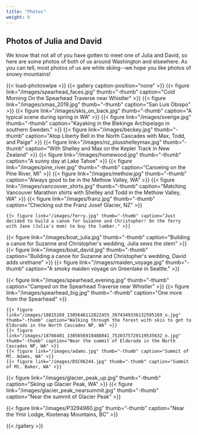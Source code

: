 ```yaml
---
title: "Photos"
weight: 6
---
```


## Photos of Julia and David

We know that not all of you have gotten to meet one of Julia and David, so here are some photos of both of us around Washington and elsewhere. As you can tell, most photos of us are while skiing--we hope you like photos of snowy mountains!

{{< load-photoswipe >}}
{{< gallery caption-position="none" >}}
  {{< figure link="/images/spearhead_faces.jpg" thumb="-thumb" caption="Cold Morning On the Spearhead Traverse near Whistler" >}}
  {{< figure link="/images/xmas_2019.jpg" thumb="-thumb" caption="San Luis Obispo" >}}
  {{< figure link="/images/skis_on_back.jpg" thumb="-thumb" caption="A typical scene during spring in WA" >}}
  {{< figure link="/images/sverige.jpg" thumb="-thumb" caption="Kayaking in the Blekinge Archipelago in southern Sweden." >}}
  {{< figure link="/images/beckey.jpg" thumb="-thumb" caption="Atop Liberty Bell in the North Cascades with Max, Todd, and Paige" >}}
  {{< figure link="/images/nz_plusshelleymax.jpg" thumb="-thumb" caption="With Shelley and Max on the Kepler Track in New Zealand" >}}
  {{< figure link="/images/homewood.jpg" thumb="-thumb" caption="A sunny day at Lake Tahoe" >}}
  {{< figure link="/images/pine_river.jpg" thumb="-thumb" caption="Canoeing on the Pine River, MI" >}}
  {{< figure link="/images/methow.jpg" thumb="-thumb" caption="Always good to be in the Methow Valley, WA" >}}
  {{< figure link="/images/vancouver_shirts.jpg" thumb="-thumb" caption="Matching Vancouver Marathon shirts with Shelley and Todd in the Methow Valley, WA" >}}
  {{< figure link="/images/franz.jpg" thumb="-thumb" caption="Checking out the Franz Josef Glacier, NZ" >}}


    {{< figure link="/images/ferry.jpg" thumb="-thumb" caption="Just decided to build a canoe for Suzanne and Christopher! On the ferry with Jane (Julia's mom) to buy the lumber." >}}
  {{< figure link="/images/boat_julia.jpg" thumb="-thumb" caption="Building a canoe for Suzanne and Christopher's wedding, Julia sews the stem" >}}
  {{< figure link="/images/boat_david.jpg" thumb="-thumb" caption="Building a canoe for Suzanne and Christopher's wedding, David adds urethane" >}}
  {{< figure link="/images/maiden_voyage.jpg" thumb="-thumb" caption="A smoky maiden voyage on Greenlake in Seattle." >}}

  {{< figure link="/images/spearhead_evening.jpg" thumb="-thumb" caption="Camped on the Spearhead Traverse near Whistler" >}}
  {{< figure link="/images/spearhead_big.jpg" thumb="-thumb" caption="One more from the Spearhead" >}}

    {{< figure link="/images/18815269_1305646112822455_3074349336132595169_o.jpg" thumb="-thumb" caption="Walking through the forest with skis to get to Eldorado in the North Cascades NP, WA" >}}
    {{< figure link="/images/18766401_1305656919488041_7520375729119535632_o.jpg" thumb="-thumb" caption="Near the summit of Eldorado in the North Cascades NP, WA" >}}
    {{< figure link="/images/adams.jpg" thumb="-thumb" caption="Summit of Mt. Adams, WA" >}}
    {{< figure link="/images/DSC06244.jpg" thumb="-thumb" caption="Summit of Mt. Baker, WA" >}}


  {{< figure link="/images/glacier_peak_up.jpg" thumb="-thumb" caption="Skiing up Glacier Peak, WA" >}}
  {{< figure link="/images/glacier_peak_nearsummit.jpg" thumb="-thumb" caption="Near the summit of Glacier Peak" >}}

  {{< figure link="/images/P3294960.jpg" thumb="-thumb" caption="Near the Ymir Lodge, Kootenay Mountains, BC" >}}

{{< /gallery >}}
